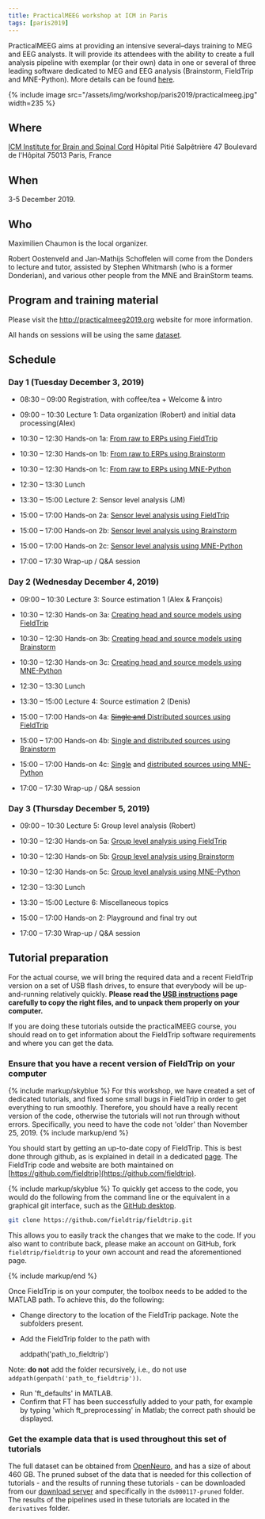 ```yaml
---
title: PracticalMEEG workshop at ICM in Paris
tags: [paris2019]
---
```


PracticalMEEG aims at providing an intensive several–days training to MEG and EEG analysts. It will provide its attendees with the ability to create a full analysis pipeline with exemplar (or their own) data in one or several of three leading software dedicated to MEG and EEG analysis (Brainstorm, FieldTrip and MNE-Python). More details can be found [here](http://practicalmeeg2019.org).

{% include image src="/assets/img/workshop/paris2019/practicalmeeg.jpg" width=235 %}

## Where

[ICM Institute for Brain and Spinal Cord](https://goo.gl/maps/B8vuqTo3tcagXFsM8)
Hôpital Pitié Salpêtrière
47 Boulevard de l'Hôpital
75013 Paris, France

## When

3-5 December 2019.

## Who

Maximilien Chaumon is the local organizer.

Robert Oostenveld and Jan-Mathijs Schoffelen will come from the Donders to lecture and tutor, assisted by Stephen Whitmarsh (who is a former Donderian), and various other people from the MNE and BrainStorm teams.

## Program and training material

Please visit the <http://practicalmeeg2019.org> website for more information.

All hands on sessions will be using the same [dataset](/workshop/paris2019/dataset).

## Schedule

### Day 1 (Tuesday December 3, 2019)

- 08:30 – 09:00 Registration, with coffee/tea + Welcome & intro
- 09:00 – 10:30 Lecture 1: Data organization (Robert) and initial data processing(Alex)
- 10:30 – 12:30 Hands-on 1a: [From raw to ERPs using FieldTrip](/workshop/paris2019/handson_raw2erp)
- 10:30 – 12:30 Hands-on 1b: [From raw to ERPs using Brainstorm](https://neuroimage.usc.edu/brainstorm/WorkshopParis2019)
- 10:30 – 12:30 Hands-on 1c: [From raw to ERPs using MNE-Python](https://github.com/agramfort/mne_pratical_meeg/blob/master/1-From_raw_to_epochs_evoked_ERF_ERP.ipynb)

- 12:30 – 13:30 Lunch

- 13:30 – 15:00 Lecture 2: Sensor level analysis (JM)
- 15:00 – 17:00 Hands-on 2a: [Sensor level analysis using FieldTrip](/workshop/paris2019/handson_sensoranalysis)
- 15:00 – 17:00 Hands-on 2b: [Sensor level analysis using Brainstorm](https://neuroimage.usc.edu/brainstorm/WorkshopParis2019)
- 15:00 – 17:00 Hands-on 2c: [Sensor level analysis using MNE-Python](https://github.com/agramfort/mne_pratical_meeg/blob/master/2-sensors_time_frequency.ipynb)
- 17:00 – 17:30 Wrap-up / Q&A session

### Day 2 (Wednesday December 4, 2019)

- 09:00 – 10:30 Lecture 3: Source estimation 1 (Alex & François)
- 10:30 – 12:30 Hands-on 3a: [Creating head and source models using FieldTrip](/workshop/paris2019/handson_anatomy)
- 10:30 – 12:30 Hands-on 3b: [Creating head and source models using Brainstorm](https://neuroimage.usc.edu/brainstorm/WorkshopParis2019)
- 10:30 – 12:30 Hands-on 3c: [Creating head and source models using MNE-Python](https://github.com/agramfort/mne_pratical_meeg/blob/master/3-Forward_model.ipynb)

- 12:30 – 13:30 Lunch

- 13:30 – 15:00 Lecture 4: Source estimation 2 (Denis)
- 15:00 – 17:00 Hands-on 4a: [~~Single and~~ Distributed sources using FieldTrip](/workshop/paris2019/handson_sourceanalysis)
- 15:00 – 17:00 Hands-on 4b: [Single and distributed sources using Brainstorm](https://neuroimage.usc.edu/brainstorm/WorkshopParis2019)
- 15:00 – 17:00 Hands-on 4c: [Single](https://github.com/agramfort/mne_pratical_meeg/blob/master/4a-Inverse_source_localization_dipole_fit.ipynb)  and [distributed sources using MNE-Python](https://github.com/agramfort/mne_pratical_meeg/blob/master/4b-Inverse_source_localization_mne_dspm.ipynb)
- 17:00 – 17:30 Wrap-up / Q&A session

### Day 3 (Thursday December 5, 2019)

- 09:00 – 10:30 Lecture 5: Group level analysis (Robert)
- 10:30 – 12:30 Hands-on 5a: [Group level analysis using FieldTrip](/workshop/paris2019/handson_groupanalysis)
- 10:30 – 12:30 Hands-on 5b: [Group level analysis using Brainstorm](https://neuroimage.usc.edu/brainstorm/WorkshopParis2019)
- 10:30 – 12:30 Hands-on 5c: [Group level analysis using MNE-Python](https://github.com/agramfort/mne_pratical_meeg/blob/master/5-group_analysis.ipynb)

- 12:30 – 13:30 Lunch

- 13:30 – 15:00 Lecture 6: Miscellaneous topics
- 15:00 – 17:00 Hands-on 2: Playground and final try out
- 17:00 – 17:30 Wrap-up / Q&A session

## Tutorial preparation

For the actual course, we will bring the required data and a recent FieldTrip version on a set of USB flash drives, to ensure that everybody will be up-and-running relatively quickly. **Please read the [USB instructions](/workshop/paris2019/usb_instructions) page carefully to copy the right files, and to unpack them properly on your computer.**

If you are doing these tutorials outside the practicalMEEG course, you should read on to get information about the FieldTrip software requirements and where you can get the data.

### Ensure that you have a recent version of FieldTrip on your computer

{% include markup/skyblue %}
For this workshop, we have created a set of dedicated tutorials, and fixed some small bugs in FieldTrip in order to get everything to run smoothly. Therefore, you should have a really recent version of the code, otherwise the tutorials will not run through without errors. Specifically, you need to have the code not 'older' than November 25, 2019.
{% include markup/end %}

You should start by getting an up-to-date copy of FieldTrip. This is best done through github, as is explained in detail in a dedicated [page](/development/git). The FieldTrip code and website are both maintained on [https://github.com/fieldtrip](https://github.com/fieldtrip).

{% include markup/skyblue %}
To quickly get access to the code, you would do the following from the command line or the equivalent in a graphical git interface, such as the [GitHub desktop](https://desktop.github.com).

```bash
git clone https://github.com/fieldtrip/fieldtrip.git
```

This allows you to easily track the changes that we make to the code. If you also want to contribute back, please make an account on GitHub, fork `fieldtrip/fieldtrip` to your own account and read the aforementioned page.

{% include markup/end %}

Once FieldTrip is on your computer, the toolbox needs to be added to the MATLAB path. To achieve this, do the following:

- Change directory to the location of the FieldTrip package. Note the subfolders present.
- Add the FieldTrip folder to the path with

    addpath('path_to_fieldtrip')

Note: **do not** add the folder recursively, i.e., do not use `addpath(genpath('path_to_fieldtrip'))`.

- Run 'ft_defaults' in MATLAB.
- Confirm that FT has been successfully added to your path, for example by typing 'which ft_preprocessing' in Matlab; the correct path should be displayed.

### Get the example data that is used throughout this set of tutorials

The full dataset can be obtained from [OpenNeuro](https://openneuro.org/datasets/ds000117/versions/1.0.3), and has a size of about 460 GB. The pruned subset of the data that is needed for this collection of tutorials - and the results of running these tutorials - can be downloaded from our [download server](https://download.fieldtriptoolbox.org/workshop/paris2019/) and specifically in the `ds000117-pruned` folder. The results of the pipelines used in these tutorials are located in the `derivatives` folder.
